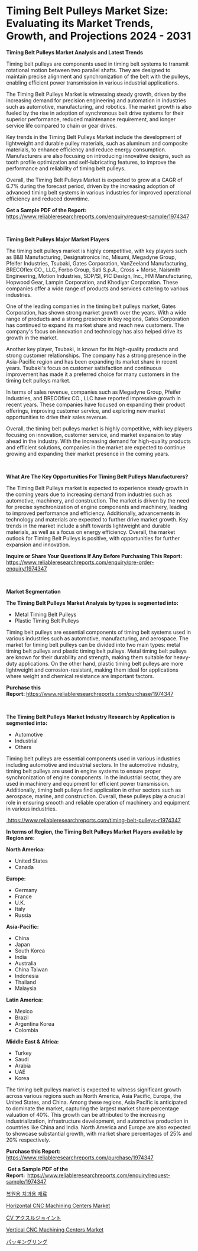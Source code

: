 <p><h1>Timing Belt Pulleys Market Size: Evaluating its Market Trends, Growth, and Projections 2024 - 2031</h1></p><p><strong>Timing Belt Pulleys Market Analysis and Latest Trends</strong></p>
<p><p>Timing belt pulleys are components used in timing belt systems to transmit rotational motion between two parallel shafts. They are designed to maintain precise alignment and synchronization of the belt with the pulleys, enabling efficient power transmission in various industrial applications.</p><p>The Timing Belt Pulleys Market is witnessing steady growth, driven by the increasing demand for precision engineering and automation in industries such as automotive, manufacturing, and robotics. The market growth is also fueled by the rise in adoption of synchronous belt drive systems for their superior performance, reduced maintenance requirement, and longer service life compared to chain or gear drives.</p><p>Key trends in the Timing Belt Pulleys Market include the development of lightweight and durable pulley materials, such as aluminum and composite materials, to enhance efficiency and reduce energy consumption. Manufacturers are also focusing on introducing innovative designs, such as tooth profile optimization and self-lubricating features, to improve the performance and reliability of timing belt pulleys.</p><p>Overall, the Timing Belt Pulleys Market is expected to grow at a CAGR of 6.7% during the forecast period, driven by the increasing adoption of advanced timing belt systems in various industries for improved operational efficiency and reduced downtime.</p></p>
<p><strong>Get a Sample PDF of the Report:&nbsp;</strong> <a href="https://www.reliableresearchreports.com/enquiry/request-sample/1974347">https://www.reliableresearchreports.com/enquiry/request-sample/1974347</a></p>
<p>&nbsp;</p>
<p><strong>Timing Belt Pulleys Major Market Players</strong></p>
<p><p>The timing belt pulleys market is highly competitive, with key players such as B&B Manufacturing, Designatronics Inc, Misumi, Megadyne Group, Pfeifer Industries, Tsubaki, Gates Corporation, VanZeeland Manufacturing, BRECOflex CO., LLC, Forbo Group, Sati S.p.A., Cross + Morse, Naismith Engineering, Motion Industries, SDP/SI, PIC Design, Inc., HM Manufacturing, Hopwood Gear, Lampin Corporation, and Khodiyar Corporation. These companies offer a wide range of products and services catering to various industries.</p><p>One of the leading companies in the timing belt pulleys market, Gates Corporation, has shown strong market growth over the years. With a wide range of products and a strong presence in key regions, Gates Corporation has continued to expand its market share and reach new customers. The company's focus on innovation and technology has also helped drive its growth in the market.</p><p>Another key player, Tsubaki, is known for its high-quality products and strong customer relationships. The company has a strong presence in the Asia-Pacific region and has been expanding its market share in recent years. Tsubaki's focus on customer satisfaction and continuous improvement has made it a preferred choice for many customers in the timing belt pulleys market.</p><p>In terms of sales revenue, companies such as Megadyne Group, Pfeifer Industries, and BRECOflex CO., LLC have reported impressive growth in recent years. These companies have focused on expanding their product offerings, improving customer service, and exploring new market opportunities to drive their sales revenue.</p><p>Overall, the timing belt pulleys market is highly competitive, with key players focusing on innovation, customer service, and market expansion to stay ahead in the industry. With the increasing demand for high-quality products and efficient solutions, companies in the market are expected to continue growing and expanding their market presence in the coming years.</p></p>
<p>&nbsp;</p>
<p><strong>What Are The Key Opportunities For Timing Belt Pulleys Manufacturers?</strong></p>
<p><p>The Timing Belt Pulleys market is expected to experience steady growth in the coming years due to increasing demand from industries such as automotive, machinery, and construction. The market is driven by the need for precise synchronization of engine components and machinery, leading to improved performance and efficiency. Additionally, advancements in technology and materials are expected to further drive market growth. Key trends in the market include a shift towards lightweight and durable materials, as well as a focus on energy efficiency. Overall, the market outlook for Timing Belt Pulleys is positive, with opportunities for further expansion and innovation.</p></p>
<p><strong>Inquire or Share Your Questions If Any Before Purchasing This Report:</strong> <a href="https://www.reliableresearchreports.com/enquiry/pre-order-enquiry/1974347">https://www.reliableresearchreports.com/enquiry/pre-order-enquiry/1974347</a></p>
<p>&nbsp;</p>
<p><strong>Market Segmentation</strong></p>
<p><strong>The Timing Belt Pulleys Market Analysis by types is segmented into:</strong></p>
<p><ul><li>Metal Timing Belt Pulleys</li><li>Plastic Timing Belt Pulleys</li></ul></p>
<p><p>Timing belt pulleys are essential components of timing belt systems used in various industries such as automotive, manufacturing, and aerospace. The market for timing belt pulleys can be divided into two main types: metal timing belt pulleys and plastic timing belt pulleys. Metal timing belt pulleys are known for their durability and strength, making them suitable for heavy-duty applications. On the other hand, plastic timing belt pulleys are more lightweight and corrosion-resistant, making them ideal for applications where weight and chemical resistance are important factors.</p></p>
<p><strong>Purchase this Report:&nbsp;</strong><a href="https://www.reliableresearchreports.com/purchase/1974347">https://www.reliableresearchreports.com/purchase/1974347</a></p>
<p>&nbsp;</p>
<p><strong>The Timing Belt Pulleys Market Industry Research by Application is segmented into:</strong></p>
<p><ul><li>Automotive</li><li>Industrial</li><li>Others</li></ul></p>
<p><p>Timing belt pulleys are essential components used in various industries including automotive and industrial sectors. In the automotive industry, timing belt pulleys are used in engine systems to ensure proper synchronization of engine components. In the industrial sector, they are used in machinery and equipment for efficient power transmission. Additionally, timing belt pulleys find application in other sectors such as aerospace, marine, and construction. Overall, these pulleys play a crucial role in ensuring smooth and reliable operation of machinery and equipment in various industries.</p></p>
<p><a href="https://www.reliableresearchreports.com/timing-belt-pulleys-r1974347">&nbsp;https://www.reliableresearchreports.com/timing-belt-pulleys-r1974347</a></p>
<p><strong>In terms of Region, the Timing Belt Pulleys Market Players available by Region are:</strong></p>
<p>
    <p> <strong> North America: </strong>
        <ul>
            <li>United States</li>
            <li>Canada</li>
        </ul>
        </p> 
    <p> <strong> Europe: </strong>
        <ul>
            <li>Germany</li>
            <li>France</li>
            <li>U.K.</li>
            <li>Italy</li>
            <li>Russia</li>
        </ul>
        </p> 
    <p> <strong> Asia-Pacific: </strong>
        <ul>
            <li>China</li>
            <li>Japan</li>
            <li>South Korea</li>
            <li>India</li>
            <li>Australia</li>
            <li>China Taiwan</li>
            <li>Indonesia</li>
            <li>Thailand</li>
            <li>Malaysia</li>
        </ul>
        </p> 
    <p> <strong> Latin America: </strong>
        <ul>
            <li>Mexico</li>
            <li>Brazil</li>
            <li>Argentina Korea</li>
            <li>Colombia</li>
        </ul>
        </p> 
    <p> <strong> Middle East & Africa: </strong>
        <ul>
            <li>Turkey</li>
            <li>Saudi</li>
            <li>Arabia</li>
            <li>UAE</li>
            <li>Korea</li>
        </ul>
    </p>
    </p>
<p><p>The timing belt pulleys market is expected to witness significant growth across various regions such as North America, Asia Pacific, Europe, the United States, and China. Among these regions, Asia Pacific is anticipated to dominate the market, capturing the largest market share percentage valuation of 40%. This growth can be attributed to the increasing industrialization, infrastructure development, and automotive production in countries like China and India. North America and Europe are also expected to showcase substantial growth, with market share percentages of 25% and 20% respectively.</p></p>
<p><strong>Purchase this Report: </strong><a href="https://www.reliableresearchreports.com/purchase/1974347">https://www.reliableresearchreports.com/purchase/1974347</a></p>
<p>&nbsp;<strong>Get a Sample PDF of the Report:&nbsp;&nbsp;</strong><a href="https://www.reliableresearchreports.com/enquiry/request-sample/1974347">https://www.reliableresearchreports.com/enquiry/request-sample/1974347</a></p>
<p><strong></strong></p>
<p><p><a href="https://github.com/hxzi07639916/Market-Research-Report-List-1/blob/main/251171333693.md">복원용 치과용 재료</a></p><p><a href="https://github.com/Paul14Anderson63/Market-Research-Report-List-3/blob/main/horizontal-cnc-machining-centers-market.md">Horizontal CNC Machining Centers Market</a></p><p><a href="https://github.com/RudyBoyer2017/Market-Research-Report-List-1/blob/main/149957937657.md">CV アクスルジョイント</a></p><p><a href="https://github.com/mabutironaldo/Market-Research-Report-List-4/blob/main/vertical-cnc-machining-centers-market.md">Vertical CNC Machining Centers Market</a></p><p><a href="https://github.com/lababdou/Market-Research-Report-List-3/blob/main/251545837658.md">パッキングリング</a></p></p>